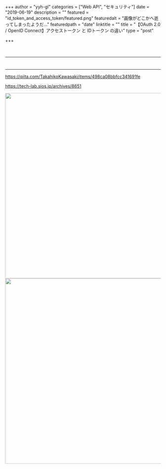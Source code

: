 +++
author = "yyh-gl"
categories = ["Web API", "セキュリティ"]
date = "2019-06-19"
description = ""
featured = "id_token_and_access_token/featured.png"
featuredalt = "画像がどこかへ逝ってしまったようだ…"
featuredpath = "date"
linktitle = ""
title = "【OAuth 2.0 / OpenID Connect】アクセストークン と IDトークン の違い"
type = "post"

+++


<br>

---
# 
---


https://qiita.com/TakahikoKawasaki/items/498ca08bbfcc341691fe

https://tech-lab.sios.jp/archives/8651








<img src="http://localhost:1313/tech-blog/img/tech-blog/2019/06/-/-" width="600">
<img src="https://yyh-gl.github.io/tech-blog/img/tech-blog/2019/06/-/-" width="600">
